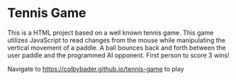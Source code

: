 # Tennis Game

This is a HTML project based on a well known tennis game. This game utilizes JavaScript to read changes from the mouse while manipulating the vertical movement of a paddle. A ball bounces back and forth between the user paddle and the programmed AI opponent. First person to score 3 wins!

Navigate to https://colbybader.github.io/tennis-game to play
